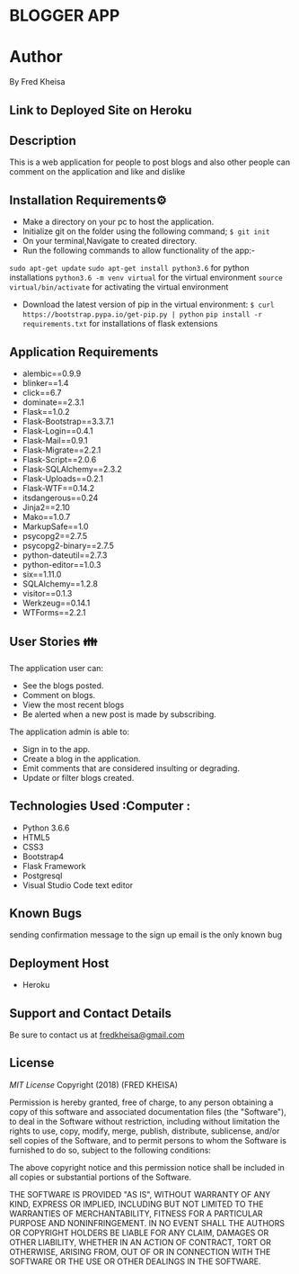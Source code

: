 # BLOGGER APP

# Author
By Fred Kheisa

## Link to Deployed Site on Heroku

## Description
This is a web application for people to post blogs and also other people can comment on the application and like and dislike


## Installation Requirements:gear:
- Make a directory on your pc to host the application.
- Initialize git on the folder using the following command;
    `$ git init`
- On your terminal,Navigate to created directory.
- Run the following commands to allow functionality of the app:-

`sudo apt-get update` 
`sudo apt-get install python3.6` for python installations
`python3.6 -m venv virtual` for the virtual environment
`source virtual/bin/activate` for activating the virtual environment
- Download the latest version of pip in the virtual environment: `$ curl https://bootstrap.pypa.io/get-pip.py | python`
`pip install -r requirements.txt` for installations of flask extensions

## Application Requirements
- alembic==0.9.9
- blinker==1.4
- click==6.7
- dominate==2.3.1
- Flask==1.0.2
- Flask-Bootstrap==3.3.7.1
- Flask-Login==0.4.1
- Flask-Mail==0.9.1
- Flask-Migrate==2.2.1
- Flask-Script==2.0.6
- Flask-SQLAlchemy==2.3.2
- Flask-Uploads==0.2.1
- Flask-WTF==0.14.2
- itsdangerous==0.24
- Jinja2==2.10
- Mako==1.0.7
- MarkupSafe==1.0
- psycopg2==2.7.5
- psycopg2-binary==2.7.5
- python-dateutil==2.7.3
- python-editor==1.0.3
- six==1.11.0
- SQLAlchemy==1.2.8
- visitor==0.1.3
- Werkzeug==0.14.1
- WTForms==2.2.1


## User Stories :family:
The application user can:
- See the blogs posted.
- Comment on blogs.
- View the most recent blogs
- Be alerted when a new post is made by subscribing.

The application admin is able to:
- Sign in to the app.
- Create a blog in the application.
- Emit comments that are considered insulting or degrading.
- Update or filter blogs created.

## Technologies Used :Computer :
- Python 3.6.6
- HTML5
- CSS3
- Bootstrap4
- Flask Framework
- Postgresql
- Visual Studio Code text editor

## Known Bugs
sending confirmation message to the sign up email is the only known bug

## Deployment Host
- Heroku

## Support and Contact Details
Be sure to contact us at fredkheisa@gmail.com

## License
*MIT License*
Copyright (2018) (FRED KHEISA)

Permission is hereby granted, free of charge, to any person obtaining a copy of this software and associated documentation files (the "Software"), to deal in the Software without restriction, including without limitation the rights to use, copy, modify, merge, publish, distribute, sublicense, and/or sell copies of the Software, and to permit persons to whom the Software is furnished to do so, subject to the following conditions:

The above copyright notice and this permission notice shall be included in all copies or substantial portions of the Software.

THE SOFTWARE IS PROVIDED "AS IS", WITHOUT WARRANTY OF ANY KIND, EXPRESS OR IMPLIED, INCLUDING BUT NOT LIMITED TO THE WARRANTIES OF MERCHANTABILITY, FITNESS FOR A PARTICULAR PURPOSE AND NONINFRINGEMENT. IN NO EVENT SHALL THE AUTHORS OR COPYRIGHT HOLDERS BE LIABLE FOR ANY CLAIM, DAMAGES OR OTHER LIABILITY, WHETHER IN AN ACTION OF CONTRACT, TORT OR OTHERWISE, ARISING FROM, OUT OF OR IN CONNECTION WITH THE SOFTWARE OR THE USE OR OTHER DEALINGS IN THE SOFTWARE.
